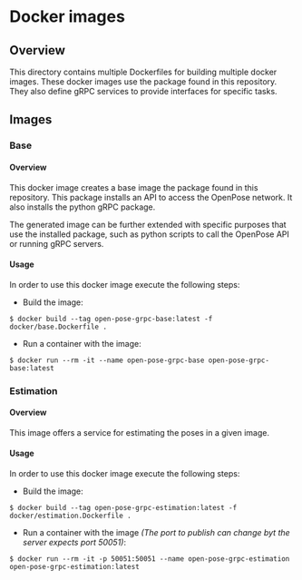 # Docker images

## Overview

This directory contains multiple Dockerfiles for building multiple docker images.
These docker images use the package found in this repository.
They also define gRPC services to provide interfaces for specific tasks.

## Images

### Base

#### Overview

This docker image creates a base image the package found in this repository.
This package installs an API to access the OpenPose network.
It also installs the python gRPC package.

The generated image can be further extended with specific purposes that use the installed package, such as python scripts to call the OpenPose API or running gRPC servers.

#### Usage

In order to use this docker image execute the following steps:

 * Build the image:

 ```
 $ docker build --tag open-pose-grpc-base:latest -f docker/base.Dockerfile .
 ```

 * Run a container with the image:

 ```
 $ docker run --rm -it --name open-pose-grpc-base open-pose-grpc-base:latest
 ```

### Estimation

#### Overview

This image offers a service for estimating the poses in a given image.

#### Usage

In order to use this docker image execute the following steps:

 * Build the image:

 ```
 $ docker build --tag open-pose-grpc-estimation:latest -f docker/estimation.Dockerfile .
 ```

 * Run a container with the image *(The port to publish can change byt the server expects port 50051)*:

 ```
 $ docker run --rm -it -p 50051:50051 --name open-pose-grpc-estimation open-pose-grpc-estimation:latest
 ```